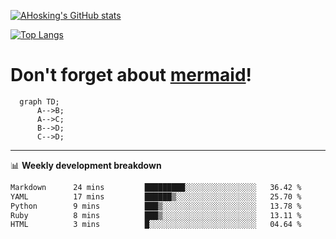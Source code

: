 [![AHosking's GitHub stats](https://github-readme-stats.vercel.app/api?username=ahosking&count_private=true&show_icons=true&theme=onedark&hide_rank=true&include_all_commits=true)](https://github.com/ahosking)

[![Top Langs](https://github-readme-stats.vercel.app/api/top-langs/?username=ahosking&layout=compact&theme=onedark)](https://github.com/ahosking)


# Don't forget about [mermaid](https://github.blog/2022-02-14-include-diagrams-markdown-files-mermaid/)!

```mermaid
  graph TD;
      A-->B;
      A-->C;
      B-->D;
      C-->D;
```
-------

📊 **Weekly development breakdown**

<!--START_SECTION:waka-->

```txt
Markdown      24 mins         █████████░░░░░░░░░░░░░░░░   36.42 %
YAML          17 mins         ██████▒░░░░░░░░░░░░░░░░░░   25.70 %
Python        9 mins          ███▒░░░░░░░░░░░░░░░░░░░░░   13.78 %
Ruby          8 mins          ███▒░░░░░░░░░░░░░░░░░░░░░   13.11 %
HTML          3 mins          █░░░░░░░░░░░░░░░░░░░░░░░░   04.64 %
```

<!--END_SECTION:waka-->
